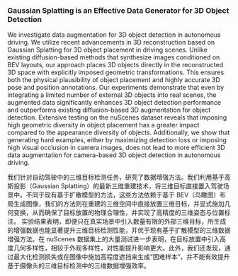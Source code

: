 ### Gaussian Splatting is an Effective Data Generator for 3D Object Detection

We investigate data augmentation for 3D object detection in autonomous driving. We utilize recent advancements in 3D reconstruction based on Gaussian Splatting for 3D object placement in driving scenes. Unlike existing diffusion-based methods that synthesize images conditioned on BEV layouts, our approach places 3D objects directly in the reconstructed 3D space with explicitly imposed geometric transformations. This ensures both the physical plausibility of object placement and highly accurate 3D pose and position annotations.
Our experiments demonstrate that even by integrating a limited number of external 3D objects into real scenes, the augmented data significantly enhances 3D object detection performance and outperforms existing diffusion-based 3D augmentation for object detection. Extensive testing on the nuScenes dataset reveals that imposing high geometric diversity in object placement has a greater impact compared to the appearance diversity of objects. Additionally, we show that generating hard examples, either by maximizing detection loss or imposing high visual occlusion in camera images, does not lead to more efficient 3D data augmentation for camera-based 3D object detection in autonomous driving.

我们针对自动驾驶中的三维目标检测任务，研究了数据增强方法。我们利用基于高斯投影（Gaussian Splatting）的最新三维重建技术，将三维目标直接置入驾驶场景中。不同于现有基于扩散模型的方法，这些方法依赖于基于 BEV（鸟瞰图）布局生成图像，我们的方法则在重建的三维空间中直接放置三维目标，并显式施加几何变换，从而确保了目标放置的物理合理性，并实现了高精度的三维姿态与位置标注。
实验结果表明，即便只在真实场景中引入数量有限的外部三维目标，所生成的增强数据也能显著提升三维目标检测性能，并优于现有基于扩散模型的三维数据增强方法。在 nuScenes 数据集上的大量测试进一步表明，在目标放置中引入高度几何多样性，相较于外观多样性，对性能提升影响更大。此外，我们还发现，通过最大化检测损失或在图像中施加高程度遮挡来生成“困难样本”，并不能有效提升基于摄像头的三维目标检测中的三维数据增强效率。
